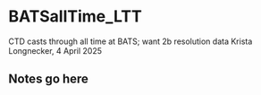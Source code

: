 # BATSallTime_LTT
CTD casts through all time at BATS; want 2b resolution data
Krista Longnecker, 4 April 2025

## Notes go here
